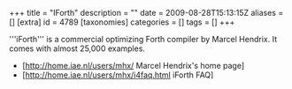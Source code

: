 +++
title = "IForth"
description = ""
date = 2009-08-28T15:13:15Z
aliases = []
[extra]
id = 4789
[taxonomies]
categories = []
tags = []
+++

'''iForth''' is a commercial optimizing Forth compiler by Marcel Hendrix. It comes with almost 25,000 examples.

* [http://home.iae.nl/users/mhx/ Marcel Hendrix's home page]
* [http://home.iae.nl/users/mhx/i4faq.html iForth FAQ]

